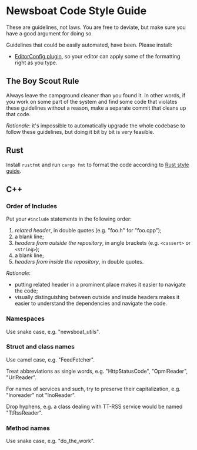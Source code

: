 Newsboat Code Style Guide
=========================

These are guidelines, not laws. You are free to deviate, but make sure you have
a good argument for doing so.

Guidelines that could be easily automated, have been. Please install:
- [EditorConfig plugin][editorconfig], so your editor can apply some of the
  formatting right as you type.

[editorconfig]: http://editorconfig.org/ "EditorConfig"

## The Boy Scout Rule

Always leave the campground cleaner than you found it. In other words, if you
work on some part of the system and find some code that violates these
guidelines without a reason, make a separate commit that cleans up that code.

*Rationale*: it's impossible to automatically upgrade the whole codebase to
follow these guidelines, but doing it bit by bit is very feasible.

## Rust

Install `rustfmt` and run `cargo fmt` to format the code according to [Rust
style guide](https://github.com/rust-dev-tools/fmt-rfcs).

## C++

### Order of Includes

Put your `#include` statements in the following order:

1. *related header*, in double quotes (e.g. "foo.h" for "foo.cpp");
2. a blank line;
3. *headers from outside the repository*, in angle brackets (e.g. `<cassert>` or
   `<string>`);
4. a blank line;
5. *headers from inside the repository*, in double quotes.

*Rationale*: 

- putting related header in a prominent place makes it easier to navigate the
  code;
- visually distinguishing between outside and inside headers makes it easier to
  understand the dependencies and navigate the code.

### Namespaces

Use snake case, e.g. "newsboat_utils".

### Struct and class names

Use camel case, e.g. "FeedFetcher".

Treat abbreviations as single words, e.g. "HttpStatusCode", "OpmlReader",
"UrlReader".

For names of services and such, try to preserve their capitalization, e.g.
"Inoreader" not "InoReader".

Drop hyphens, e.g. a class dealing with TT-RSS service would be named
"TtRssReader".

### Method names

Use snake case, e.g. "do_the_work".

